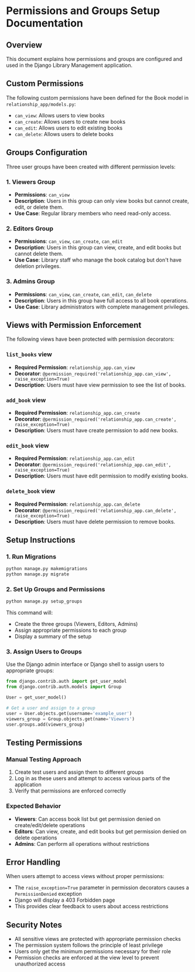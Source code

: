 # Permissions and Groups Setup Documentation

## Overview
This document explains how permissions and groups are configured and used in the Django Library Management application.

## Custom Permissions
The following custom permissions have been defined for the Book model in `relationship_app/models.py`:

- `can_view`: Allows users to view books
- `can_create`: Allows users to create new books
- `can_edit`: Allows users to edit existing books
- `can_delete`: Allows users to delete books

## Groups Configuration
Three user groups have been created with different permission levels:

### 1. Viewers Group
- **Permissions**: `can_view`
- **Description**: Users in this group can only view books but cannot create, edit, or delete them.
- **Use Case**: Regular library members who need read-only access.

### 2. Editors Group
- **Permissions**: `can_view`, `can_create`, `can_edit`
- **Description**: Users in this group can view, create, and edit books but cannot delete them.
- **Use Case**: Library staff who manage the book catalog but don't have deletion privileges.

### 3. Admins Group
- **Permissions**: `can_view`, `can_create`, `can_edit`, `can_delete`
- **Description**: Users in this group have full access to all book operations.
- **Use Case**: Library administrators with complete management privileges.

## Views with Permission Enforcement
The following views have been protected with permission decorators:

### `list_books` view
- **Required Permission**: `relationship_app.can_view`
- **Decorator**: `@permission_required('relationship_app.can_view', raise_exception=True)`
- **Description**: Users must have view permission to see the list of books.

### `add_book` view
- **Required Permission**: `relationship_app.can_create`
- **Decorator**: `@permission_required('relationship_app.can_create', raise_exception=True)`
- **Description**: Users must have create permission to add new books.

### `edit_book` view
- **Required Permission**: `relationship_app.can_edit`
- **Decorator**: `@permission_required('relationship_app.can_edit', raise_exception=True)`
- **Description**: Users must have edit permission to modify existing books.

### `delete_book` view
- **Required Permission**: `relationship_app.can_delete`
- **Decorator**: `@permission_required('relationship_app.can_delete', raise_exception=True)`
- **Description**: Users must have delete permission to remove books.

## Setup Instructions

### 1. Run Migrations
```bash
python manage.py makemigrations
python manage.py migrate
```

### 2. Set Up Groups and Permissions
```bash
python manage.py setup_groups
```

This command will:
- Create the three groups (Viewers, Editors, Admins)
- Assign appropriate permissions to each group
- Display a summary of the setup

### 3. Assign Users to Groups
Use the Django admin interface or Django shell to assign users to appropriate groups:

```python
from django.contrib.auth import get_user_model
from django.contrib.auth.models import Group

User = get_user_model()

# Get a user and assign to a group
user = User.objects.get(username='example_user')
viewers_group = Group.objects.get(name='Viewers')
user.groups.add(viewers_group)
```

## Testing Permissions

### Manual Testing Approach
1. Create test users and assign them to different groups
2. Log in as these users and attempt to access various parts of the application
3. Verify that permissions are enforced correctly

### Expected Behavior
- **Viewers**: Can access book list but get permission denied on create/edit/delete operations
- **Editors**: Can view, create, and edit books but get permission denied on delete operations
- **Admins**: Can perform all operations without restrictions

## Error Handling
When users attempt to access views without proper permissions:
- The `raise_exception=True` parameter in permission decorators causes a `PermissionDenied` exception
- Django will display a 403 Forbidden page
- This provides clear feedback to users about access restrictions

## Security Notes
- All sensitive views are protected with appropriate permission checks
- The permission system follows the principle of least privilege
- Users only get the minimum permissions necessary for their role
- Permission checks are enforced at the view level to prevent unauthorized access
